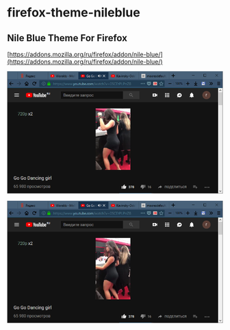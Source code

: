 # firefox-theme-nileblue
## Nile Blue Theme For Firefox
[https://addons.mozilla.org/ru/firefox/addon/nile-blue/](https://addons.mozilla.org/ru/firefox/addon/nile-blue/)


![](https://raw.githubusercontent.com/rty65tt/firefox-theme-nileblue/master/ss1.png)


![](https://raw.githubusercontent.com/rty65tt/firefox-theme-nileblue/master/ss2.png)
